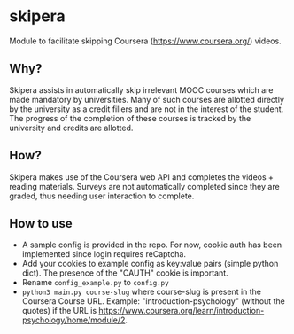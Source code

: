# skipera
Module to facilitate skipping Coursera (https://www.coursera.org/) videos.

## Why?
Skipera assists in automatically skip irrelevant MOOC courses which are made mandatory by universities. 
Many of such courses are allotted directly by the university as a credit fillers and are not in the interest of the student. The progress of the completion of these courses is tracked by the university and credits are allotted.

## How?
Skipera makes use of the Coursera web API and completes the videos + reading materials.
Surveys are not automatically completed since they are graded, thus needing user interaction to complete.

## How to use
* A sample config is provided in the repo. For now, cookie auth has been implemented since login requires reCaptcha.
* Add your cookies to example config as key:value pairs (simple python dict). The presence of the "CAUTH" cookie is important.
* Rename `config_example.py` to `config.py`
* `python3 main.py course-slug` where course-slug is present in the Coursera Course URL. Example: "introduction-psychology" (without the quotes) if the URL is https://www.coursera.org/learn/introduction-psychology/home/module/2.